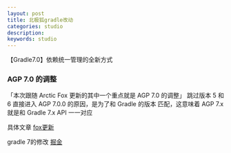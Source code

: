 ```yaml
---
layout: post
title: 北极狐gradle改动
categories: studio
description: 
keywords: studio
---
```


【Gradle7.0】依赖统一管理的全新方式


### AGP 7.0 的调整

「本次跟随 Arctic Fox 更新的其中一个重点就是 AGP 7.0 的调整」
跳过版本 5 和 6 直接进入 AGP 7.0.0 的原因，是为了和 Gradle 的版本 匹配，这意味着 AGP 7.x 就是和 Gradle 7.x API 一一对应

具体文章 [fox更新](https://zhuanlan.zhihu.com/p/395475487)


gradle 7的修改 [掘金](https://juejin.cn/post/6997396071055900680)